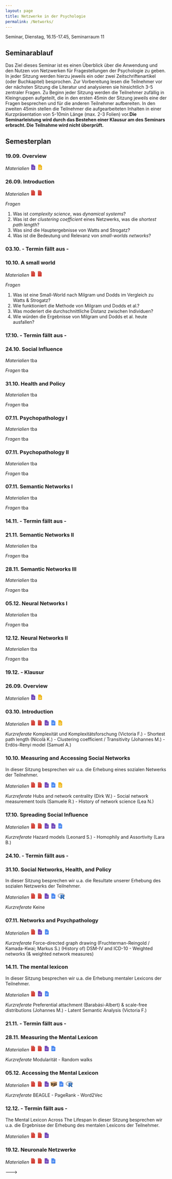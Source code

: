 ```yaml
---
layout: page
title: Netzwerke in der Psychologie
permalink: /Networks/
---
```

Seminar, Dienstag, 16.15-17.45, Seminarraum 11

## Seminarablauf

Das Ziel dieses Seminar ist es einen Überblick über die Anwendung und den Nutzen von Netzwerken für Fragestellungen der Psychologie zu geben. In jeder Sitzung werden hierzu jeweils ein oder zwei Zeitschriftenartikel (oder Buchkapitel) besprochen. Zur Vorbereitung lesen die Teilnehmer vor der nächsten Sitzung die Literatur und analysieren sie hinsichtlich 3-5 zentraler Fragen. Zu Beginn jeder Sitzung werden die Teilnehmer zufällig in Kleingruppen aufgeteilt, die in den ersten 45min der Sitzung jeweils eine der Fragen besprechen und für die anderen Teilnehmer aufbereiten. In den zweiten 45min stellen die Teilnehmer die aufgearbeiteten Inhalten in einer Kurzpräsentation von 5-10min Länge (max. 2-3 Folien) vor.<b>Die Seminarleistung wird durch das Bestehen einer Klausur am des Seminars erbracht. Die Teilnahme wird nicht überprüft.</b>

## Semesterplan

### 19.09. Overview
<i>Materialien</i>
<a href="/q0_goodchoices/" ><img src="/images/GoogleForms.png" alt="GoogleIcon" height="18"/></a>
<a href="{{site.url}}/_Goodchoices/Downloads/Session I.pdf" ><img src="/images/GoogleSlides.png" alt="GoogleIcon" height="18" width = "17"/></a>

### 26.09. Introduction

<i>Materialien</i>
<a href="{{site.url}}/_Networks/Literature/Barabasi2012NetworkTakeover.pdf" ><img src="/images/PDFIcon.png" alt="GoogleIcon" height="18" width = "17"/></a>
<a href="{{site.url}}/_Networks/Literature/WattsStrogatz1998CollectiveDynamicsSmallWorld.pdf" ><img src="/images/PDFIcon.png" alt="GoogleIcon" height="18" width = "17"/></a>

<i>Fragen</i>
1. Was ist <i>complexity science</i>, was <i>dynamical systems</i>?
2. Was ist der <i>clustering coefficient</i> eines Netzwerks, was die <i>shortest path length</i>?
3. Was sind die Hauptergebnisse von Watts and Strogatz?
4. Was ist die Bedeutung und Relevanz von <i>small-worlds networks</i>?

### 03.10. - Termin fällt aus -

### 10.10. A small world

<i>Materialien</i>
<a href="{{site.url}}/_Networks/Literature/Milgram1967SmallWorldProblem.pdf" ><img src="/images/PDFIcon.png" alt="GoogleIcon" height="18" width = "17"/></a>
<a href="{{site.url}}/_Networks/Literature/DoddsEtAl2003SmallWorldByEmail.pdf" ><img src="/images/PDFIcon.png" alt="GoogleIcon" height="18" width = "17"/></a>

<i>Fragen</i>
1. Was ist eine Small-World nach Milgram und Dodds im Vergleich zu Watts & Strogatz?
2. Wie funktioniert die Methode von Milgram und Dodds et al.? 
3. Was moderiert die durchschnittliche Distanz zwischen Individuen?
4. Wie würden die Ergebnisse von Milgram und Dodds et al. heute ausfallen?

### 17.10. - Termin fällt aus -

### 24.10. Social Influence

<!--- also consider Jeremy Bentham 1798 --->
<!--- also consider reading Bayes original Text --->

<i>Materialien</i> tba

<i>Fragen</i> tba

### 31.10. Health and Policy

<i>Materialien</i> tba

<i>Fragen</i> tba

### 07.11. Psychopathology I

<i>Materialien</i> tba

<i>Fragen</i> tba

### 07.11. Psychopathology II

<i>Materialien</i> tba

<i>Fragen</i> tba

### 07.11. Semantic Networks I

<i>Materialien</i> tba

<i>Fragen</i> tba

### 14.11. - Termin fällt aus -

### 21.11. Semantic Networks II

<i>Materialien</i> tba

<i>Fragen</i> tba

### 28.11. Semantic Networks III

<i>Materialien</i> tba

<i>Fragen</i> tba

### 05.12. Neural Networks I

<i>Materialien</i> tba

<i>Fragen</i> tba

### 12.12. Neural Networks II

<i>Materialien</i> tba

<i>Fragen</i> tba

### 19.12. - Klausur

<!---


<!--- read von Neumann & Morgenstern --->
<!--- read von Luce Raiffa --->

### 26.09. Overview
<i>Materialien</i>
<a href="/q0_networks/" ><img src="/images/GoogleForms.png" alt="GoogleIcon" height="18"/></a>
<a href="{{site.url}}/_Networks/Downloads/Session I.pdf" ><img src="/images/GoogleSlides.png" alt="GoogleIcon" height="18" width = "17"/></a>

### 03.10. Introduction

<i>Materialien</i>
<a href="{{site.url}}/_Networks/Literature/Barabasi2012NetworkTakeover.pdf" ><img src="/images/PDFIcon.png" alt="GoogleIcon" height="18" width = "17"/></a>
<a href="{{site.url}}/_Networks/Literature/WattsStrogatz1998CollectiveDynamicsSmallWorld.pdf" ><img src="/images/PDFIcon.png" alt="GoogleIcon" height="18" width = "17"/></a>
<a href="/q1_networks/" ><img src="/images/GoogleForms.png" alt="GoogleIcon" height="18"/></a>
<a href="/r1_networks/" ><img src="/images/GoogleDocs.png" alt="GoogleIcon" height="18"/></a>
<a href="{{site.url}}/_Networks/Downloads/Session II.pdf" ><img src="/images/GoogleSlides.png" alt="GoogleIcon" height="18" width = "17"/></a>

<i>Kurzreferate</i>
Komplexität und Komplexitätsforschung (Victoria F.) - Shortest path length (Nicolà K.) - Clustering coefficient / Transitivity (Johannes M.) - Erdös-Renyi model (Samuel A.)

### 10.10. Measuring and Accessing Social Networks
In dieser Sitzung besprechen wir u.a. die Erhebung eines sozialen Netwerks der Teilnehmer.

<i>Materialien</i>
<a href="{{site.url}}/_Networks/Literature/Milgram1967SmallWorldProblem.pdf" ><img src="/images/PDFIcon.png" alt="GoogleIcon" height="18" width = "17"/></a>
<a href="{{site.url}}/_Networks/Literature/DoddsEtAl2003SmallWorldByEmail.pdf" ><img src="/images/PDFIcon.png" alt="GoogleIcon" height="18" width = "17"/></a>
<a href="/q2_networks/" ><img src="/images/GoogleForms.png" alt="GoogleIcon" height="18"/></a>
<a href="/r2_networks/" ><img src="/images/GoogleDocs.png" alt="GoogleIcon" height="18"/></a>
<a href="{{site.url}}/_Networks/Downloads/Session III.pdf" ><img src="/images/GoogleSlides.png" alt="GoogleIcon" height="18" width = "17"/></a>

<i>Kurzreferate</i> Hubs and network centrality (Dirk W.) - Social network measurement tools (Samuele R.) - History of network science (Lea N.)

### 17.10. Spreading Social Influence

<i>Materialien</i>
<a href="{{site.url}}/_Networks/Literature/ColemanEtAl1957DiffusionOfInnovationAmongPhysicians.pdf" ><img src="/images/PDFIcon.png" alt="GoogleIcon" height="18" width = "17"/></a>
<a href="{{site.url}}/_Networks/Literature/AralWalker2012IdentifyingInfluentialsFromFacebookData.pdf" ><img src="/images/PDFIcon.png" alt="GoogleIcon" height="18" width = "17"/></a>
<a href="/q3_networks/" ><img src="/images/GoogleForms.png" alt="GoogleIcon" height="18"/></a>
<a href="/PsychoNet/" ><img src="/images/GoogleForms.png" alt="GoogleIcon" height="18"/></a>
<a href="/r3_networks/" ><img src="/images/GoogleDocs.png" alt="GoogleIcon" height="18"/></a>

<i>Kurzreferate</i> Hazard models (Leonard S.) - Homophily and Assortivity (Lara B.)

### 24.10. - Termin fällt aus -

### 31.10. Social Networks, Health, and Policy
In dieser Sitzung besprechen wir u.a. die Resultate unserer Erhebung des sozialen Netzwerks der Teilnehmer. 

<i>Materialien</i>
<a href="{{site.url}}/_Networks/Literature/ChristakisFowler2007ObesityInSocialNetwork.pdf" ><img src="/images/PDFIcon.png" alt="GoogleIcon" height="18" width = "17"/></a>
<a href="{{site.url}}/_Networks/Literature/Lyons2011FlawedSocialNetworkAnalysis.pdf" ><img src="/images/PDFIcon.png" alt="GoogleIcon" height="18" width = "17"/></a>
<a href="/q4_networks/" ><img src="/images/GoogleForms.png" alt="GoogleIcon" height="18"/></a>
<a href="/r4_networks/" ><img src="/images/GoogleDocs.png" alt="GoogleIcon" height="18"/></a>
<a href="{{site.url}}/_Networks/Downloads/Psychonet_dem.R" ><img src="/images/Rlogo.png" alt="Bild" height="18"></a><br>


<i>Kurzreferate</i> Keine

### 07.11. Networks and Psychpathology

<i>Materialien</i>
<a href="{{site.url}}/_Networks/Literature/BorsboomCramer2013AnnualReview.pdf" ><img src="/images/PDFIcon.png" alt="GoogleIcon" height="18" width = "17"/></a>
<a href="/q5_networks/" ><img src="/images/GoogleForms.png" alt="GoogleIcon" height="18"/></a>
<a href="/r5_networks/" ><img src="/images/GoogleDocs.png" alt="GoogleIcon" height="18"/></a>

<i>Kurzreferate</i> Force-directed graph drawing (Fruchterman-Reingold / Kamada-Kwai; Markus S.)
(History of) DSM-IV and ICD-10 - Weighted networks (& weighted network measures)

### 14.11. The mental lexicon
In dieser Sitzung besprechen wir u.a. die Erhebung mentaler Lexicons der Teilnehmer.

<i>Materialien</i>
<a href="{{site.url}}/_Networks/Literature/SteyversTenenbaum2004LargeScaleStructureOfSemanticNetowrks.pdf" ><img src="/images/PDFIcon.png" alt="GoogleIcon" height="18" width = "17"/></a>
<a href="/q6_networks/" ><img src="/images/GoogleForms.png" alt="GoogleIcon" height="18"/></a>
<a href="/r6_networks/" ><img src="/images/GoogleDocs.png" alt="GoogleIcon" height="18"/></a>

<i>Kurzreferate</i> Preferential attachment (Barabási-Albert) & scale-free distributions (Johannes M.) - Latent Semantic Analysis (Victoria F.)

### 21.11. - Termin fällt aus -

### 28.11. Measuring the Mental Lexicon

<i>Materialien</i>
<a href="{{site.url}}/_Networks/Literature/MoraisEtAl2013SnowBall.pdf" ><img src="/images/PDFIcon.png" alt="GoogleIcon" height="18" width = "17"/></a>
<a href="{{site.url}}/_Networks/Literature/GoniEtAl2010SemanticOrganization.pdf" ><img src="/images/PDFIcon.png" alt="GoogleIcon" height="18" width = "17"/></a>
<a href="/q7_networks/" ><img src="/images/GoogleForms.png" alt="GoogleIcon" height="18"/></a>
<a href="/r7_networks/" ><img src="/images/GoogleDocs.png" alt="GoogleIcon" height="18"/></a>

<i>Kurzreferate</i> Modularität - Random walks

### 05.12. Accessing the Mental Lexicon

<i>Materialien</i>
<a href="{{site.url}}/_Networks/Literature/GriffithEtAl2007GoogleAndTheMind.pdf" ><img src="/images/PDFIcon.png" alt="GoogleIcon" height="18" width = "17"/></a>
<a href="{{site.url}}/_Networks/Literature/AbbottEtAl2015RandomWalksOptimalForaging.pdf" ><img src="/images/PDFIcon.png" alt="GoogleIcon" height="18" width = "17"/></a>
<a href="/q8_networks/" ><img src="/images/GoogleForms.png" alt="GoogleIcon" height="18"/></a>
<a href="/RepresentationOf/" ><img src="/images/mysteryBox.png" alt="GoogleIcon" height="18"/></a>
<a href="/r8_networks/" ><img src="/images/GoogleDocs.png" alt="GoogleIcon" height="18"/></a>
<a href="{{site.url}}/_Networks/Downloads/Gendernet_dem.R" ><img src="/images/Rlogo.png" alt="Bild" height="18"></a><br>

<i>Kurzreferate</i> BEAGLE - PageRank - Word2Vec

### 12.12. - Termin fällt aus -

The Mental Lexicon Across The Lifespan
In dieser Sitzung besprechen wir u.a. die Ergebnisse der Erhebung des mentalen Lexicons der Teilnehmer.

<i>Materialien</i>
<a href="{{site.url}}/_Networks/Literature/HillsEtAl2009EarlySemanticNetworks.pdf" ><img src="/images/PDFIcon.png" alt="GoogleIcon" height="18" width = "17"/></a>
<a href="{{site.url}}/_Networks/Literature/WulffEtAl2016AgingLexicon_final.pdf" ><img src="/images/PDFIcon.png" alt="GoogleIcon" height="18" width = "17"/></a>
<a href="/q9_networks/" ><img src="/images/GoogleForms.png" alt="GoogleIcon" height="18"/></a>



### 19.12. Neuronale Netzwerke

<i>Materialien</i>
<a href="{{site.url}}/_Networks/Literature/AchardEtAl2006SmallWorldFunctionalBrainNetwork.pdf" ><img src="/images/PDFIcon.png" alt="GoogleIcon" height="18" width = "17"/></a>
<a href="{{site.url}}/_Networks/Literature/BullmoreSporns2012EconomyOfBrainOrganization.pdf" ><img src="/images/PDFIcon.png" alt="GoogleIcon" height="18" width = "17"/></a>
<a href="/q10_networks/" ><img src="/images/GoogleForms.png" alt="GoogleIcon" height="18"/></a>
<a href="/r10_networks/" ><img src="/images/GoogleDocs.png" alt="GoogleIcon" height="18"/></a>

--->